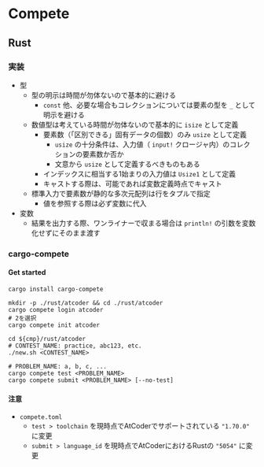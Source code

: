 # Compete

## Rust

### 実装
- 型
    - 型の明示は時間が勿体ないので基本的に避ける
        - `const` 他、必要な場合もコレクションについては要素の型を `_` として明示を避ける
    - 数値型は考えている時間が勿体ないので基本的に `isize` として定義
        - 要素数（「区別できる」固有データの個数）のみ `usize` として定義
            - `usize` の十分条件は、入力値（ `input!` クロージャ内）のコレクションの要素数か否か
            - 文意から `usize` として定義するべきものもある
        - インデックスに相当する1始まりの入力値は `Usize1` として定義
        - キャストする際は、可能であれば変数定義時点でキャスト
    - 標準入力で要素数が静的な多次元配列は行をタプルで指定
        - 値を参照する際は必ず変数に代入
- 変数
    - 結果を出力する際、ワンライナーで収まる場合は `println!` の引数を変数化せずにそのまま渡す


### cargo-compete

#### Get started
```
cargo install cargo-compete

mkdir -p ./rust/atcoder && cd ./rust/atcoder
cargo compete login atcoder
# 2を選択
cargo compete init atcoder

cd ${cmp}/rust/atcoder
# CONTEST_NAME: practice, abc123, etc.
./new.sh <CONTEST_NAME>

# PROBLEM_NAME: a, b, c, ...
cargo compete test <PROBLEM_NAME>
cargo compete submit <PROBLEM_NAME> [--no-test]
```

#### 注意
- `compete.toml`
    - `test > toolchain` を現時点でAtCoderでサポートされている `"1.70.0"` に変更
    - `submit > language_id` を現時点でAtCoderにおけるRustの `"5054"` に変更
